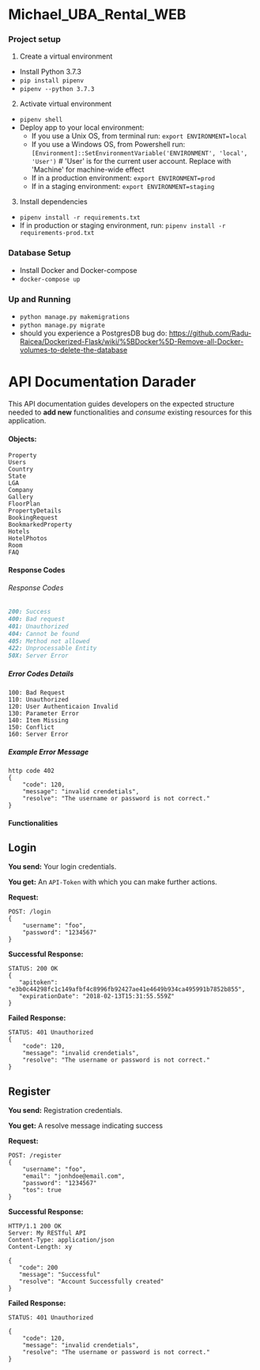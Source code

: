 # Michael_UBA_Rental_WEB

### Project setup
1. Create a virtual environment
- Install Python 3.7.3
- `pip install pipenv`
- `pipenv --python 3.7.3`

2. Activate virtual environment
- `pipenv shell`
- Deploy app to your local environment:
  - If you use a Unix OS, from terminal run: `export ENVIRONMENT=local`
  - If you use a Windows OS, from Powershell run: `[Environment]::SetEnvironmentVariable('ENVIRONMENT',
    'local', 'User')` # 'User' is for the current user account. Replace with 'Machine' for machine-wide effect 
  - If in a production environment: `export ENVIRONMENT=prod`
  - If in a staging environment: `export ENVIRONMENT=staging`
 
3. Install dependencies
- `pipenv install -r requirements.txt`
- If in production or staging environment, run: `pipenv install -r requirements-prod.txt` 


### Database Setup

- Install Docker and Docker-compose
- `docker-compose up`

### Up and Running
- `python manage.py makemigrations`
- `python manage.py migrate`
- should you experience a PostgresDB bug do:
   https://github.com/Radu-Raicea/Dockerized-Flask/wiki/%5BDocker%5D-Remove-all-Docker-volumes-to-delete-the-database


# API Documentation Darader

This API documentation guides developers on the expected structure needed to **add new** functionalities and *consume* existing resources for this application.

#### Objects:
```
Property
Users
Country
State
LGA
Company
Gallery
FloorPlan
PropertyDetails
BookingRequest
BookmarkedProperty
Hotels
HotelPhotos
Room
FAQ
```

#### Response Codes

###### Response Codes

```markdown
200: Success
400: Bad request
401: Unauthorized
404: Cannot be found
405: Method not allowed
422: Unprocessable Entity 
50X: Server Error
```

##### Error Codes Details

```
100: Bad Request
110: Unauthorized
120: User Authenticaion Invalid
130: Parameter Error
140: Item Missing
150: Conflict
160: Server Error
```

##### Example Error Message

```
http code 402
{
    "code": 120,
    "message": "invalid crendetials",
    "resolve": "The username or password is not correct."
}
```



#### Functionalities

## Login

**You send:** Your login credentials. 

**You get:** An `API-Token` with which you can make further actions.

**Request:**

```
POST: /login 
{
    "username": "foo",
    "password": "1234567" 
}
```

**Successful Response:**

```
STATUS: 200 OK
{
   "apitoken": "e3b0c44298fc1c149afbf4c8996fb92427ae41e4649b934ca495991b7852b855",
   "expirationDate": "2018-02-13T15:31:55.559Z"
}
```

**Failed Response:**

```
STATUS: 401 Unauthorized
{
    "code": 120,
    "message": "invalid crendetials",
    "resolve": "The username or password is not correct."
}
```

## Register

**You send:** Registration credentials. 

**You get:** A resolve message indicating success

**Request:**

```
POST: /register
{
    "username": "foo",
    "email": "jonhdoe@email.com",
    "password": "1234567" 
    "tos": true
}
```

**Successful Response:**

```
HTTP/1.1 200 OK
Server: My RESTful API
Content-Type: application/json
Content-Length: xy

{
   "code": 200
   "message": "Successful"
   "resolve": "Account Successfully created"
}
```

**Failed Response:**

```
STATUS: 401 Unauthorized

{
    "code": 120,
    "message": "invalid crendetials",
    "resolve": "The username or password is not correct."
}
```
